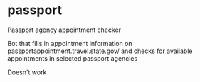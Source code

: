 # passport
Passport agency appointment checker

Bot that fills in appointment information on passportappointment.travel.state.gov/ and checks for available appointments in selected passport agencies

Doesn't work 
